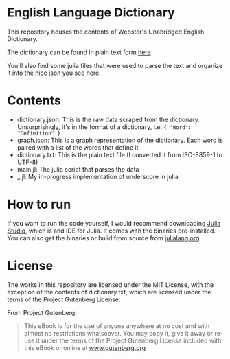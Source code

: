English Language Dictionary
================================

This repository houses the contents of Webster's Unabridged English Dictionary.

The dictionary can be found in plain text form [here](http://www.gutenberg.org/ebooks/29765)

You'll also find some julia files that were used to parse the text and organize it into the nice
json you see here.

# Contents
- dictionary.json: This is the raw data scraped from the dictionary. Unsurprisingly, it's in the format
of a dictionary, i.e. ```{ "Word": "Definition" }```
- graph.json: This is a graph representation of the dictionary. Each word is paired with a list of the
words that define it
- dictionary.txt: This is the plain text file (I converted it from ISO-8859-1 to UTF-8)
- main.jl: The julia script that parses the data
- _.jl: My in-progress implementation of underscore in julia

# How to run
If you want to run the code yourself, I would recommend downloading [Julia Studio](http://forio.com/julia),
which is and IDE for Julia. It comes with the binaries pre-installed. You can also get the binaries or build
from source from [julialang.org](http://julialang.org).

# License
The works in this repository are licensed under the MIT License, with the exception of the contents of dictionary.txt, which are licensed under the terms of the Project Gutenberg License:

From Project Gutenberg:
> This eBook is for the use of anyone anywhere at no cost and with
> almost no restrictions whatsoever.  You may copy it, give it away or
> re-use it under the terms of the Project Gutenberg License included
> with this eBook or online at www.gutenberg.org
